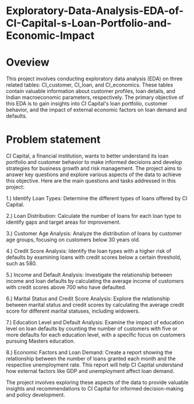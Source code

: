 # Exploratory-Data-Analysis-EDA-of-CI-Capital-s-Loan-Portfolio-and-Economic-Impact

# Oveview
This project involves conducting exploratory data analysis (EDA) on three related tables: CI_customer, CI_loan, and CI_economics. These tables contain valuable information about customer profiles, loan details, and Indian macroeconomic parameters, respectively. The primary objective of this EDA is to gain insights into CI Capital's loan portfolio, customer behavior, and the impact of external economic factors on loan demand and defaults.  

# Problem statement

CI Capital, a financial institution, wants to better understand its loan portfolio and customer behavior to make informed decisions and develop strategies for business growth and risk management. The project aims to answer key questions and explore various aspects of the data to achieve this objective. Here are the main questions and tasks addressed in this project:

1.) Identify Loan Types:
Determine the different types of loans offered by CI Capital.  

2.) Loan Distribution:
Calculate the number of loans for each loan type to identify gaps and target areas for improvement.  

3.) Customer Age Analysis:
Analyze the distribution of loans by customer age groups, focusing on customers below 30 years old.  

4.) Credit Score Analysis:
Identify the loan types with a higher risk of defaults by examining loans with credit scores below a certain threshold, such as 580.  

5.) Income and Default Analysis:
Investigate the relationship between income and loan defaults by calculating the average income of customers with credit scores above 700 who have defaulted.  

6.) Marital Status and Credit Score Analysis:
Explore the relationship between marital status and credit scores by calculating the average credit score for different marital statuses, including widowers.  

7.) Education Level and Default Analysis:
Examine the impact of education level on loan defaults by counting the number of customers with five or more defaults for each education level, with a specific focus on customers pursuing Masters education.  

8.) Economic Factors and Loan Demand:
Create a report showing the relationship between the number of loans granted each month and the respective unemployment rate. This report will help CI Capital understand how external factors like GDP and unemployment affect loan demand.  

The project involves exploring these aspects of the data to provide valuable insights and recommendations to CI Capital for informed decision-making and policy development.
